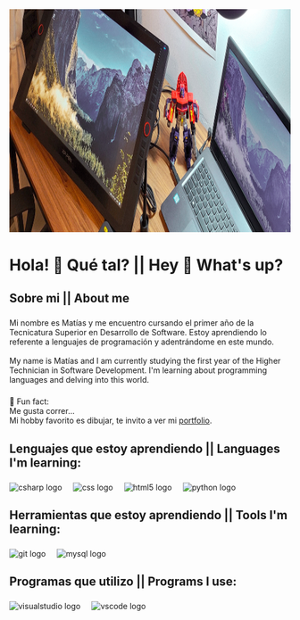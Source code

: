 <div align="center">
  <img height="400" src="IMG_20220822_201817_356.jpeg"  />
</div>

###

<h1 align="left">Hola! 👋 Qué tal? || Hey 👋 What's up?</h1>

###

<h2 align="left">Sobre mi  ||  About me</h2>

###

<p align="left">Mi nombre es Matías y me encuentro cursando el primer año de la Tecnicatura Superior en Desarrollo de Software. Estoy aprendiendo lo referente a lenguajes de programación y adentrándome en este mundo. <br><br>My name is Matías and I am currently studying the first year of the Higher Technician in Software Development. I'm learning about programming languages ​​and delving into this world.</p>

###

<p align="left">🎲 Fun fact: <br>Me gusta correr...<br>Mi hobby favorito es dibujar, te invito a ver mi <a href="https://www.artstation.com/matias84">portfolio</a>.</p>

###

<h2 align="left">Lenguajes que estoy aprendiendo || Languages ​​I'm learning:</h2>

###

<div align="left">
  <img src="https://cdn.jsdelivr.net/gh/devicons/devicon/icons/csharp/csharp-original.svg" height="40" alt="csharp logo"  />
  <img width="12" />
  <img src="https://cdn.jsdelivr.net/gh/devicons/devicon/icons/css3/css3-original.svg" height="40" alt="css logo"  />
  <img width="12" />
  <img src="https://cdn.jsdelivr.net/gh/devicons/devicon/icons/html5/html5-original.svg" height="40" alt="html5 logo"  />
  <img width="12" />
  <img src="https://cdn.jsdelivr.net/gh/devicons/devicon/icons/python/python-original.svg" height="40" alt="python logo"  />
</div>

###

<h2 align="left">Herramientas que estoy aprendiendo || Tools I'm learning:</h2>

###

<div align="left">
  <img src="https://cdn.jsdelivr.net/gh/devicons/devicon/icons/git/git-original.svg" height="40" alt="git logo"  />
  <img width="12" />
  <img src="https://cdn.jsdelivr.net/gh/devicons/devicon/icons/mysql/mysql-original.svg" height="40" alt="mysql logo"  />
</div>

###

<h2 align="left">Programas que utilizo || Programs I use:</h2>

###

<div align="left">
  <img src="https://cdn.jsdelivr.net/gh/devicons/devicon/icons/visualstudio/visualstudio-plain.svg" height="40" alt="visualstudio logo"  />
  <img width="12" />
  <img src="https://cdn.jsdelivr.net/gh/devicons/devicon/icons/vscode/vscode-original.svg" height="40" alt="vscode logo"  />
</div>

###
